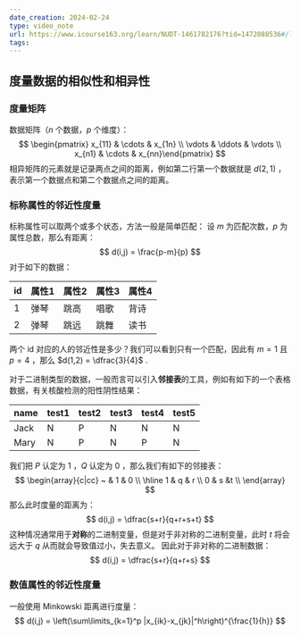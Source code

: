 ```yaml
---
date_creation: 2024-02-24
type: video_note
url: https://www.icourse163.org/learn/NUDT-1461782176?tid=1472088536#/learn/content?type=detail&id=1257565214&sm=1
tags: 
---
```

## 度量数据的相似性和相异性
### 度量矩阵
数据矩阵（$n$ 个数据，$p$ 个维度）：
$$
\begin{pmatrix} x_{11} & \cdots & x_{1n} \\ \vdots & \ddots & \vdots  \\ x_{n1} & \cdots & x_{nn}\end{pmatrix}
$$
相异矩阵的元素就是记录两点之间的距离，例如第二行第一个数据就是 $d(2,1)$ ，表示第一个数据点和第二个数据点之间的距离。

### 标称属性的邻近性度量
标称属性可以取两个或多个状态，方法一般是简单匹配：
设 $m$ 为匹配次数，$p$ 为属性总数，那么有距离：
$$
d(i,j) = \frac{p-m}{p}
$$
对于如下的数据：


| id  | 属性1 | 属性2 | 属性3 | 属性4 |
| --- | --- | --- | --- | --- |
| 1   | 弹琴  | 跳高  | 唱歌  | 背诗  |
| 2   | 弹琴  | 跳远  | 跳舞  | 读书  |

两个 id 对应的人的邻近性是多少？我们可以看到只有一个匹配，因此有 $m=1$ 且 $p=4$ ，那么 $d(1,2) = \dfrac{3}{4}$ .

对于二进制类型的数据，一般而言可以引入**邻接表**的工具，例如有如下的一个表格数据，有关核酸检测的阳性阴性结果：

| name | test1 | test2 | test3 | test4 | test5 |
| ---- | ----- | ----- | ----- | ----- | ----- |
| Jack | N     | P     | N     | N     | N     |
| Mary | N     | P     | N     | P     | N     |

我们把 $P$ 认定为 $1$ ，$Q$ 认定为 $0$ ，那么我们有如下的邻接表：
$$
\begin{array}{c|cc}
~ & 1 & 0 \\
\hline
1 & q & r \\
0 & s &t \\
\end{array}
$$
那么此时度量的距离为：
$$
d(i,j) = \dfrac{s+r}{q+r+s+t}
$$
这种情况通常用于**对称**的二进制变量，但是对于非对称的二进制变量，此时 $t$ 将会远大于 $q$ 从而就会导致值过小，失去意义。
因此对于非对称的二进制数据：
$$
d(i,j) = \dfrac{s+r}{q+r+s}
$$
### 数值属性的邻近性度量
一般使用 Minkowski 距离进行度量：
$$
d(i,j) = \left(\sum\limits_{k=1}^p |x_{ik}-x_{jk}|^h\right)^{\frac{1}{h}}
$$
